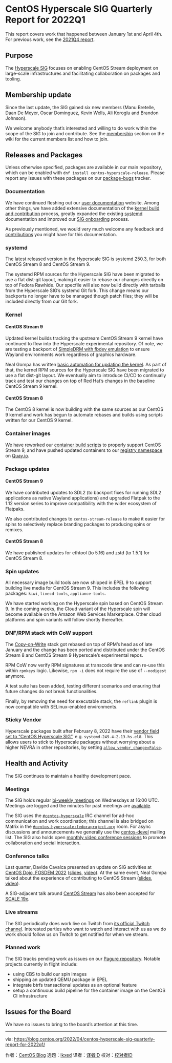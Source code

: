 [#]: subject: "CentOS Hyperscale SIG Quarterly Report for 2022Q1"
[#]: via: "https://blog.centos.org/2022/04/centos-hyperscale-sig-quarterly-report-for-2022q1/"
[#]: author: "CentOS Blog https://blog.centos.org"
[#]: collector: "lkxed"
[#]: translator: " "
[#]: reviewer: " "
[#]: publisher: " "
[#]: url: " "

CentOS Hyperscale SIG Quarterly Report for 2022Q1
======

This report covers work that happened between January 1st and April 4th. For previous work, see the [2021Q4 report][1].

## Purpose

The [Hyperscale SIG][2] focuses on enabling CentOS Stream deployment on large-scale infrastructures and facilitating collaboration on packages and tooling.

## Membership update

Since the last update, the SIG gained six new members (Manu Bretelle, Daan De Meyer, Oscar Dominguez, Kevin Wells, Ali Koroglu and Brandon Johnson).

We welcome anybody that’s interested and willing to do work within the scope of the SIG to join and contribute. See the [membership][3] section on the wiki for the current members list and how to join.

## Releases and Packages

Unless otherwise specified, packages are available in our main repository, which can be enabled with `dnf install centos-hyperscale-release`. Please report any issues with these packages on our [package-bugs][4] tracker.

### Documentation

We have continued fleshing out our [user documentation][5] website. Among other things, we have added extensive documentation of the [kernel build and contribution][6] process, greatly expanded the existing [systemd][7] documentation and improved our [SIG onboarding][8] process.

As previously mentioned, we would very much welcome any feedback and [contributions][9] you might have for this documentation.

### systemd

The latest released version in the Hyperscale SIG is systemd 250.3, for both CentOS Stream 8 and CentOS Stream 9.

The systemd RPM sources for the Hyperscale SIG have been migrated to use a flat dist-git layout, making it easier to rebase our changes directly on top of Fedora Rawhide. Our specfile will also now build directly with tarballs from the Hyperscale SIG’s systemd Git fork. This change means our backports no longer have to be managed though patch files; they will be included directly from our Git fork.

### Kernel

#### CentOS Stream 9

Updated kernel builds tracking the upstream CentOS Stream 9 kernel have continued to flow into the Hyperscale experimental repository. Of note, we are testing a backport of [SimpleDRM with fbdev emulation][10] to ensure Wayland environments work regardless of graphics hardware.

Neal Gompa has written [basic automation for updating the kernel][11]. As part of that, the kernel RPM sources for the Hyperscale SIG have been migrated to use a flat dist-git layout. We eventually aim to introduce CI/CD to continually track and test our changes on top of Red Hat’s changes in the baseline CentOS Stream 9 kernel.

#### CentOS Stream 8

The CentOS 8 kernel is now building with the same sources as our CentOS 9 kernel and work has begun to automate rebases and builds using scripts written for our CentOS 9 kernel.

### Container images

We have reworked our [container build scripts][12] to properly support CentOS Stream 9, and have pushed updated containers to our [registry namespace][13] on [Quay.io][14].

### Package updates

#### CentOS Stream 9

We have contributed updates to SDL2 (to backport fixes for running SDL2 applications as native Wayland applications) and upgraded Flatpak to the 1.12 version series to improve compatibility with the wider ecosystem of Flatpaks.

We also contributed changes to `centos-stream-release` to make it easier for spins to selectively replace branding packages to producing spins or remixes.

#### CentOS Stream 8

We have published updates for ethtool (to 5.16) and zstd (to 1.5.1) for CentOS Stream 8.

### Spin updates

All necessary image build tools are now shipped in EPEL 9 to support building live media for CentOS Stream 9. This includes the following packages: `kiwi`, `livecd-tools`, `appliance-tools`.

We have started working on the Hyperscale spin based on CentOS Stream 9. In the coming weeks, the Cloud variant of the Hyperscale spin will become available on the Amazon Web Services Marketplace. Other cloud platforms and spin variants will follow shortly thereafter.

### DNF/RPM stack with CoW support

The [Copy-on-Write][15] stack got rebased on top of RPM’s head as of late January and the change has been ported and distributed under the CentOS Stream 8 and CentOS Stream 9 Hyperscale’s experimental repos.

RPM CoW now verify RPM signatures at transcode time and can re-use this within `rpmkeys` logic. Likewise, `rpm -i` does not require the use of `--nodigest` anymore.

A test suite has been added, testing different scenarios and ensuring that future changes do not break functionalities.

Finally, by removing the need for executable stack, the `reflink` plugin is now compatible with SELinux-enabled environments.

### Sticky Vendor

Hyperscale packages built after February 8, 2022 have their [vendor field set to “CentOS Hyperscale SIG”][16], e.g. `systemd-249.4-2.13.hs.el8`. This allows users to stick to Hyperscale packages without worrying about a higher NEVRA in other repositories, by setting [`allow_vendor_change=False`][17].

## Health and Activity

The SIG continues to maintain a healthy development pace.

### Meetings

The SIG holds regular [bi-weekly meetings][18] on Wednesdays at 16:00 UTC. Meetings are logged and the minutes for past meetings are [available][19].

The SIG uses the [`#centos-hyperscale`][20] IRC channel for ad-hoc communication and work coordination; this channel is also bridged on Matrix in the [`#centos-hyperscale:fedoraproject.org`][21] room. For async discussions and announcements we generally use the [centos-devel][22] mailing list. The SIG also holds open [monthly video conference sessions][23] to promote collaboration and social interaction.

### Conference talks

Last quarter, Davide Cavalca presented an update on SIG activities at [CentOS Dojo, FOSDEM 2022][24] ([slides][25], [video][26]). At the same event, Neal Gompa talked about the experience of contributing to CentOS Stream ([slides][27], [video][28]).

A SIG-adjacent talk around [CentOS Stream][29] has also been accepted for [SCALE 19x][30].

### Live streams

The SIG periodically does work live on Twitch from [its official Twitch channel][31]. Interested parties who want to watch and interact with us as we do work should follow us on Twitch to get notified for when we stream.

### Planned work

The SIG tracks pending work as issues on our [Pagure repository][32]. Notable projects currently in flight include:

- using CBS to build our spin images
- shipping an updated QEMU package in EPEL
- integrate btrfs transactional updates as an optional feature
- setup a continuous build pipeline for the container image on the CentOS CI infrastructure

## Issues for the Board

We have no issues to bring to the board’s attention at this time.

--------------------------------------------------------------------------------

via: https://blog.centos.org/2022/04/centos-hyperscale-sig-quarterly-report-for-2022q1/

作者：[CentOS Blog][a]
选题：[lkxed][b]
译者：[译者ID](https://github.com/译者ID)
校对：[校对者ID](https://github.com/校对者ID)

[a]: https://blog.centos.org
[b]: https://github.com/lkxed
[1]: https://blog.centos.org/2022/01/centos-hyperscale-sig-quarterly-report-for-2021q4/
[2]: https://wiki.centos.org/SpecialInterestGroup/Hyperscale
[3]: https://wiki.centos.org/SpecialInterestGroup/Hyperscale#Membership
[4]: https://pagure.io/centos-sig-hyperscale/package-bugs
[5]: https://sigs.centos.org/hyperscale/
[6]: https://sigs.centos.org/hyperscale/internal/kernel/
[7]: https://sigs.centos.org/hyperscale/internal/systemd/
[8]: https://sigs.centos.org/hyperscale/internal/onboarding/
[9]: https://sigs.centos.org/hyperscale/internal/documentation/
[10]: https://fedoraproject.org/wiki/Changes/ReplaceFbdevDrivers
[11]: https://pagure.io/centos-sig-hyperscale/linux-releng/blob/main/f/kernel-rebase/c9s
[12]: https://pagure.io/centos-sig-hyperscale/containers-releng
[13]: https://quay.io/repository/centoshyperscale/centos
[14]: http://Quay.io
[15]: https://fedoraproject.org/wiki/Changes/RPMCoW
[16]: https://pagure.io/centos-infra/issue/621
[17]: https://dnf.readthedocs.io/en/latest/conf_ref.html#allow-vendor-change-label
[18]: https://www.centos.org/community/calendar/#hyperscale-sig
[19]: https://sigs.centos.org/hyperscale/internal/meetings/
[20]: https://wiki.centos.org/irc#A.23centos-hyperscale
[21]: https://matrix.to/#/#centos-hyperscale:fedoraproject.org
[22]: https://lists.centos.org/mailman/listinfo/centos-devel
[23]: https://www.centos.org/community/calendar/#hyperscale-sig-monthly-hangout
[24]: https://wiki.centos.org/Events/Dojo/FOSDEM2022
[25]: https://wiki.centos.org/Events/Dojo/FOSDEM2022?action=AttachFile&do=view&target=Hyperscale+SIG+update%2C+February+2022.pdf
[26]: https://youtu.be/2Wb8g1irrw8
[27]: https://wiki.centos.org/Events/Dojo/FOSDEM2022?action=AttachFile&do=view&target=datto-exp-contrib-centos-stream-centdojo-fosdem22.pdf
[28]: https://youtu.be/t6FQpCj5jgg
[29]: https://www.socallinuxexpo.org/scale/19x/presentations/building-future-centos-stream
[30]: https://www.socallinuxexpo.org/scale/19x
[31]: https://www.twitch.tv/centoshyperscale
[32]: https://pagure.io/centos-sig-hyperscale/sig/issues
